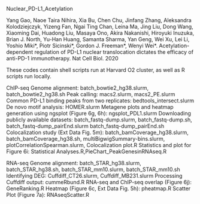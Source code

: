 Nuclear_PD-L1_Acetylation

Yang Gao, Naoe Taira Nihira, Xia Bu, Chen Chu, Jinfang Zhang, Aleksandra Kolodziejczyk, Yizeng Fan, 
Ngai Ting Chan, Leina Ma, Jing Liu, Dong Wang, Xiaoming Dai, Huadong Liu, Masaya Ono, 
Akira Nakanishi, Hiroyuki Inuzuka, Brian J. North, Yu-Han Huang, Samanta Sharma, Yan Geng, 
Wei Xu, Lei Li, Yoshio Miki*, Piotr Sicinski*, Gordon J. Freeman*, Wenyi Wei*. Acetylation-dependent regulation of PD-L1 nuclear translocation 
dictates the efficacy of anti-PD-1 immunotherapy. Nat Cell Biol. 2020


These codes contain shell scripts run at Harvard O2 cluster, as well as R scripts run locally.

ChIP-seq
Genome alignment: batch_bowtie2_hg38.slurm, batch_bowtie2_hg38.sh
Peak calling: macs2.slurm, macs2_PE.slurm
Common PD-L1 binding peaks from two replicates: bedtools_intersect.slurm
De novo motif analysis: HOMER.slurm
Metagene plots and heatmap generation using ngsplot (Figure 6g, 6h): ngsplot_PDL1.slurm
Downloading publicly available datasets: batch_fastq-dump.slurm, batch_fastq-dump.sh, batch_fastq-dump_pairEnd.slurm batch_fastq-dump_pairEnd.sh
Colocalization study (Ext Data Fig. 5m): batch_bamCoverage_hg38.slurm, batch_bamCoverage_hg38.sh, multiBigwigSummary-bins.slurm, plotCorrelationSpearman.slurm, Colocalization plot.R
Statistics and plot for Figure 6i: Statistical Analyses.R,PieChart_PeakGenesinRNAseq.R



RNA-seq
Genome alignment: batch_STAR_hg38.slurm, batch_STAR_hg38.sh, batch_STAR_mm10.slurm, batch_STAR_mm10.sh
Identifying DEG: Cuffdiff_CT26.slurm, Cuffdiff_MB231.slurm
Processing Cuffdiff output: cummeRbund.R
RNA-seq and ChIP-seq overlap (Figure 6j): GeneRanking.R
Heatmap (Figure 6c, Ext Data Fig. 5h): pheatmap.R
Scatter Plot (Figure 7a): RNAseqScatter.R
 